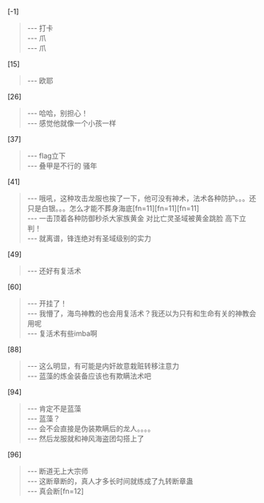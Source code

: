 
[-1] 
>--- 打卡<br>
>--- 爪<br>
>--- 爪<br>

[15] 
>--- 欧耶<br>

[26] 
>--- 哈哈，别担心！<br>
>--- 感觉他就像一个小孩一样<br>

[37] 
>--- flag立下<br>
>--- 叠甲是不行的
骚年<br>

[41] 
>--- 哦吼，这种攻击龙服也挨了一下，他可没有神术，法术各种防护。。。还只是白银。。。怎么才能不葬身海底[fn=11][fn=11][fn=11]<br>
>--- 一击顶着各种防御秒杀大家族黄金 对比亡灵圣域被黄金跳脸 高下立判！<br>
>--- 就离谱，锋连绝对有圣域级别的实力<br>

[49] 
>--- 还好有复活术<br>

[60] 
>--- 开挂了！<br>
>--- 我懵了，海鸟神教的也会用复活术？我还以为只有和生命有关的神教会用呢<br>
>--- 复活术有些imba啊<br>

[88] 
>--- 这么明显，有可能是内奸故意栽赃转移注意力<br>
>--- 蓝藻的炼金装备应该也有欺瞒法术吧<br>

[94] 
>--- 肯定不是蓝藻<br>
>--- 蓝藻？<br>
>--- 会不会直接是伪装欺瞒后的龙人。。。。<br>
>--- 然后龙服就和神风海盗团勾搭上了<br>

[96] 
>--- 断道无上大宗师<br>
>--- 这断章断的，真人才多长时间就练成了九转断章蛊<br>
>--- 真会断[fn=12]<br>
